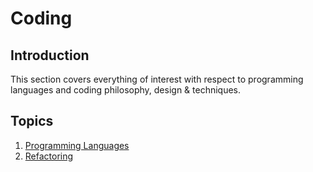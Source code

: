 # Coding 

## Introduction

This section covers everything of interest with respect to programming languages and coding philosophy, design & techniques.

## Topics

1. [Programming Languages](languages/prog_lang.md)
1. [Refactoring](refactoring/refactoring.md)
